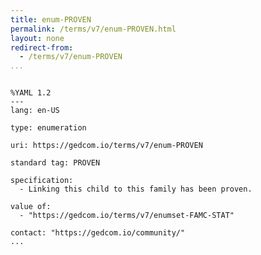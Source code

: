 ```yaml
---
title: enum-PROVEN
permalink: /terms/v7/enum-PROVEN.html
layout: none
redirect-from:
  - /terms/v7/enum-PROVEN
...
```


```

%YAML 1.2
---
lang: en-US

type: enumeration

uri: https://gedcom.io/terms/v7/enum-PROVEN

standard tag: PROVEN

specification:
  - Linking this child to this family has been proven.

value of:
  - "https://gedcom.io/terms/v7/enumset-FAMC-STAT"

contact: "https://gedcom.io/community/"
...

```
